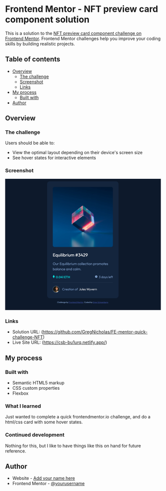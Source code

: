 # Frontend Mentor - NFT preview card component solution

This is a solution to the [NFT preview card component challenge on Frontend Mentor](https://www.frontendmentor.io/challenges/nft-preview-card-component-SbdUL_w0U). Frontend Mentor challenges help you improve your coding skills by building realistic projects.

## Table of contents

- [Overview](#overview)
  - [The challenge](#the-challenge)
  - [Screenshot](#screenshot)
  - [Links](#links)
- [My process](#my-process)
  - [Built with](#built-with)
- [Author](#author)

## Overview

### The challenge

Users should be able to:

- View the optimal layout depending on their device's screen size
- See hover states for interactive elements

### Screenshot

![](./images/NFT-screen.png)

### Links

- Solution URL: (https://github.com/GregNicholas/FE-mentor-quick-challenge-NFT)
- Live Site URL: (https://csb-bu1urq.netlify.app/)

## My process

### Built with

- Semantic HTML5 markup
- CSS custom properties
- Flexbox

### What I learned

Just wanted to complete a quick frontendmentor.io challenge, and do a html/css card with some hover states.

### Continued development

Nothing for this, but I like to have things like this on hand for future reference.

## Author

- Website - [Add your name here](https://gregschoenberg.com)
- Frontend Mentor - [@yourusername](https://www.frontendmentor.io/profile/GregNicholas)
